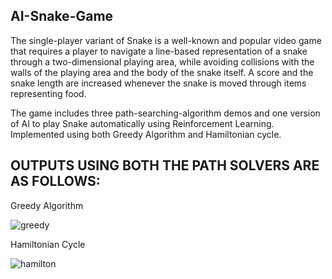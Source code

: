 ## AI-Snake-Game
The single-player variant of Snake is a well-known and popular video game that requires a player to navigate a line-based representation of a snake through a two-dimensional playing area, while avoiding collisions with the walls of the playing area and the body of the snake itself.
A score and the snake length are increased whenever the snake is moved through items representing food.



The game includes three path-searching-algorithm demos and one version of AI to play Snake automatically using Reinforcement Learning.
Implemented using both Greedy Algorithm and Hamiltonian cycle.

## OUTPUTS USING BOTH THE PATH SOLVERS ARE AS FOLLOWS:
Greedy Algorithm

![greedy](https://user-images.githubusercontent.com/65455645/102690809-0c773580-422e-11eb-9182-55c4556f90fb.gif)

Hamiltonian Cycle

![hamilton](https://user-images.githubusercontent.com/65455645/102690815-100abc80-422e-11eb-9b92-1e045370941e.gif)



